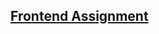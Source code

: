 ## [Frontend Assignment](https://docs.google.com/document/d/1k0fdzFUxqglTTGOPk9C__go3PZUAk-jPNrxkJ1B48Pg/edit)




